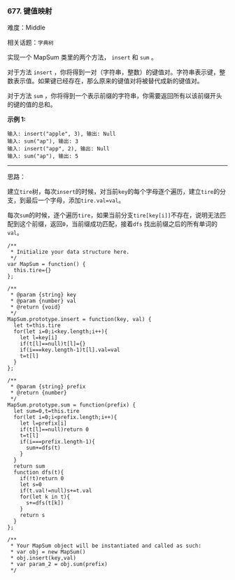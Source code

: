### 677. 键值映射

难度：Middle

相关话题：`字典树`

实现一个 MapSum 类里的两个方法， `insert` 和 `sum` 。



对于方法 `insert` ，你将得到一对（字符串，整数）的键值对。字符串表示键，整数表示值。如果键已经存在，那么原来的键值对将被替代成新的键值对。



对于方法  `sum` ，你将得到一个表示前缀的字符串，你需要返回所有以该前缀开头的键的值的总和。



**示例 1:** 





```
输入: insert("apple", 3), 输出: Null
输入: sum("ap"), 输出: 3
输入: insert("app", 2), 输出: Null
输入: sum("ap"), 输出: 5

```



-----

思路：

建立`tire`树，每次`insert`的时候，对当前`key`的每个字母逐个遍历，建立`tire`的分支，到最后一个字母，添加`tire.val=val`。

每次`sum`的时候，逐个遍历`tire`，如果当前分支`tire[key[i]]`不存在，说明无法匹配到这个前缀，返回`0`，当前缀成功匹配，接着`dfs`
找出前缀之后的所有单词的`val`。


```
/**
 * Initialize your data structure here.
 */
var MapSum = function() {
  this.tire={}
};

/** 
 * @param {string} key 
 * @param {number} val
 * @return {void}
 */
MapSum.prototype.insert = function(key, val) {
  let t=this.tire
  for(let i=0;i<key.length;i++){
    let l=key[i]
    if(t[l]==null)t[l]={}
    if(i===key.length-1)t[l].val=val
    t=t[l]
  }
};

/** 
 * @param {string} prefix
 * @return {number}
 */
MapSum.prototype.sum = function(prefix) {
  let sum=0,t=this.tire
  for(let i=0;i<prefix.length;i++){
    let l=prefix[i]
    if(t[l]==null)return 0
    t=t[l]
    if(i===prefix.length-1){
      sum+=dfs(t)
    }
  }
  return sum
  function dfs(t){
    if(!t)return 0
    let s=0
    if(t.val!=null)s+=t.val
    for(let k in t){
      s+=dfs(t[k])
    }
    return s
  }
};

/** 
 * Your MapSum object will be instantiated and called as such:
 * var obj = new MapSum()
 * obj.insert(key,val)
 * var param_2 = obj.sum(prefix)
 */



```

